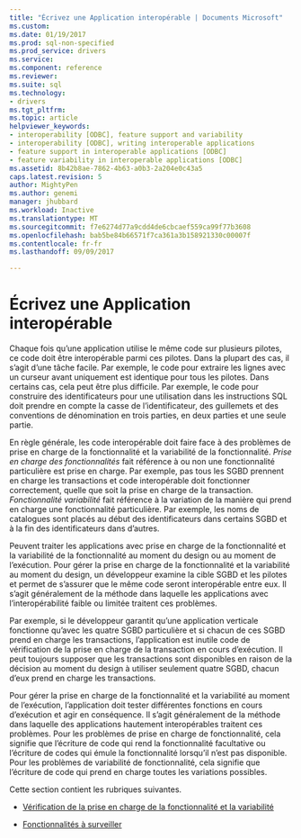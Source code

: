 ```yaml
---
title: "Écrivez une Application interopérable | Documents Microsoft"
ms.custom: 
ms.date: 01/19/2017
ms.prod: sql-non-specified
ms.prod_service: drivers
ms.service: 
ms.component: reference
ms.reviewer: 
ms.suite: sql
ms.technology:
- drivers
ms.tgt_pltfrm: 
ms.topic: article
helpviewer_keywords:
- interoperability [ODBC], feature support and variability
- interoperability [ODBC], writing interoperable applications
- feature support in interoperable applications [ODBC]
- feature variability in interoperable applications [ODBC]
ms.assetid: 8b42b8ae-7862-4b63-a0b3-2a204e0c43a5
caps.latest.revision: 5
author: MightyPen
ms.author: genemi
manager: jhubbard
ms.workload: Inactive
ms.translationtype: MT
ms.sourcegitcommit: f7e6274d77a9cdd4de6cbcaef559ca99f77b3608
ms.openlocfilehash: bab5be84b66571f7ca361a3b158921330c00007f
ms.contentlocale: fr-fr
ms.lasthandoff: 09/09/2017

---
```

# <a name="writing-an-interoperable-application"></a>Écrivez une Application interopérable
Chaque fois qu’une application utilise le même code sur plusieurs pilotes, ce code doit être interopérable parmi ces pilotes. Dans la plupart des cas, il s’agit d’une tâche facile. Par exemple, le code pour extraire les lignes avec un curseur avant uniquement est identique pour tous les pilotes. Dans certains cas, cela peut être plus difficile. Par exemple, le code pour construire des identificateurs pour une utilisation dans les instructions SQL doit prendre en compte la casse de l’identificateur, des guillemets et des conventions de dénomination en trois parties, en deux parties et une seule partie.  
  
 En règle générale, les code interopérable doit faire face à des problèmes de prise en charge de la fonctionnalité et la variabilité de la fonctionnalité. *Prise en charge des fonctionnalités* fait référence à ou non une fonctionnalité particulière est prise en charge. Par exemple, pas tous les SGBD prennent en charge les transactions et code interopérable doit fonctionner correctement, quelle que soit la prise en charge de la transaction. *Fonctionnalité variabilité* fait référence à la variation de la manière qui prend en charge une fonctionnalité particulière. Par exemple, les noms de catalogues sont placés au début des identificateurs dans certains SGBD et à la fin des identificateurs dans d’autres.  
  
 Peuvent traiter les applications avec prise en charge de la fonctionnalité et la variabilité de la fonctionnalité au moment du design ou au moment de l’exécution. Pour gérer la prise en charge de la fonctionnalité et la variabilité au moment du design, un développeur examine la cible SGBD et les pilotes et permet de s’assurer que le même code seront interopérable entre eux. Il s’agit généralement de la méthode dans laquelle les applications avec l’interopérabilité faible ou limitée traitent ces problèmes.  
  
 Par exemple, si le développeur garantit qu’une application verticale fonctionne qu’avec les quatre SGBD particulière et si chacun de ces SGBD prend en charge les transactions, l’application est inutile code de vérification de la prise en charge de la transaction en cours d’exécution. Il peut toujours supposer que les transactions sont disponibles en raison de la décision au moment du design à utiliser seulement quatre SGBD, chacun d’eux prend en charge les transactions.  
  
 Pour gérer la prise en charge de la fonctionnalité et la variabilité au moment de l’exécution, l’application doit tester différentes fonctions en cours d’exécution et agir en conséquence. Il s’agit généralement de la méthode dans laquelle des applications hautement interopérables traitent ces problèmes. Pour les problèmes de prise en charge de fonctionnalité, cela signifie que l’écriture de code qui rend la fonctionnalité facultative ou l’écriture de codes qui émule la fonctionnalité lorsqu’il n’est pas disponible. Pour les problèmes de variabilité de fonctionnalité, cela signifie que l’écriture de code qui prend en charge toutes les variations possibles.  
  
 Cette section contient les rubriques suivantes.  
  
-   [Vérification de la prise en charge de la fonctionnalité et la variabilité](../../../odbc/reference/develop-app/checking-feature-support-and-variability.md)  
  
-   [Fonctionnalités à surveiller](../../../odbc/reference/develop-app/features-to-watch-for.md)


